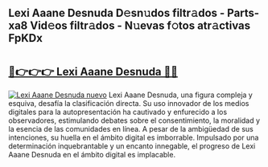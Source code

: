 ## Lexi Aaane Desnuda D𝚎sn𝚞dos filtr𝚊dos - Parts-xa8 Vid𝚎os filtr𝚊dos - N𝚞evas f𝚘tos atr𝚊ctivas FpKDx

# <h2><a href="http://mb9eiu.tromn.icu/?c=Lexi+Aaane+Desnuda">🔗👉👉👉 Lexi Aaane Desnuda 🔗🔗</a></h2>

[![Lexi Aaane Desnuda nuevo](https://i.imgur.com/pEAQMta.gif)](http://mb9eiu.tromn.icu/?c=Lexi+Aaane+Desnuda)
Lexi Aaane Desnuda, una figura compleja y esquiva, desafía la clasificación directa. Su uso innovador de los medios digitales para la autopresentación ha cautivado y enfurecido a los observadores, estimulando debates sobre el consentimiento, la moralidad y la esencia de las comunidades en línea. A pesar de la ambigüedad de sus intenciones, su huella en el ámbito digital es imborrable. Impulsado por una determinación inquebrantable y un encanto innegable, el progreso de Lexi Aaane Desnuda en el ámbito digital es implacable.

